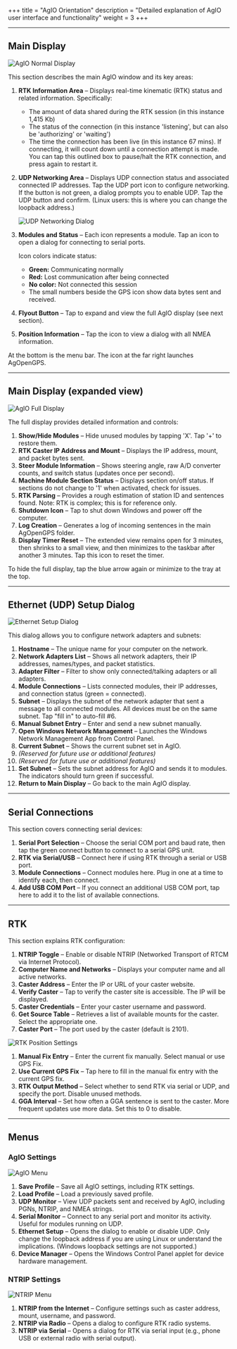 +++
title = "AgIO Orientation"
description = "Detailed explanation of AgIO user interface and functionality"
weight = 3
+++

---

## Main Display

![AgIO Normal Display](../img/agio.png)

This section describes the main AgIO window and its key areas:

1. **RTK Information Area** – Displays real-time kinematic (RTK) status and
   related information. Specifically:

   - The amount of data shared during the RTK session (in this instance 1,415
     Kb)
   - The status of the connection (in this instance 'listening', but can also be
     'authorizing' or 'waiting')
   - The time the connection has been live (in this instance 67 mins). If
     connecting, it will count down until a connection attempt is made. You can
     tap this outlined box to pause/halt the RTK connection, and press again to
     restart it.

2. **UDP Networking Area** – Displays UDP connection status and associated
   connected IP addresses. Tap the UDP port icon to configure networking. If the
   button is not green, a dialog prompts you to enable UDP. Tap the UDP button
   and confirm. (Linux users: this is where you can change the loopback
   address.)

   ![UDP Networking Dialog](../img/agio-ethernet.png)

3. **Modules and Status** – Each icon represents a module. Tap an icon to open a
   dialog for connecting to serial ports.

   Icon colors indicate status:

   - **Green:** Communicating normally
   - **Red:** Lost communication after being connected
   - **No color:** Not connected this session
   - The small numbers beside the GPS icon show data bytes sent and received.

4. **Flyout Button** – Tap to expand and view the full AgIO display (see next
   section).

5. **Position Information** – Tap the icon to view a dialog with all NMEA
   information.

At the bottom is the menu bar. The icon at the far right launches AgOpenGPS.

---

## Main Display (expanded view)

![AgIO Full Display](../img/agio-full.png)

The full display provides detailed information and controls:

1. **Show/Hide Modules** – Hide unused modules by tapping 'X'. Tap '+' to
   restore them.
2. **RTK Caster IP Address and Mount** – Displays the IP address, mount, and
   packet bytes sent.
3. **Steer Module Information** – Shows steering angle, raw A/D converter
   counts, and switch status (updates once per second).
4. **Machine Module Section Status** – Displays section on/off status. If
   sections do not change to '1' when activated, check for issues.
5. **RTK Parsing** – Provides a rough estimation of station ID and sentences
   found. Note: RTK is complex; this is for reference only.
6. **Shutdown Icon** – Tap to shut down Windows and power off the computer.
7. **Log Creation** – Generates a log of incoming sentences in the main
   AgOpenGPS folder.
8. **Display Timer Reset** – The extended view remains open for 3 minutes, then
   shrinks to a small view, and then minimizes to the taskbar after another 3
   minutes. Tap this icon to reset the timer.

To hide the full display, tap the blue arrow again or minimize to the tray at
the top.

---

## Ethernet (UDP) Setup Dialog

![Ethernet Setup Dialog](../img/agio-ethernet-setup.png)

This dialog allows you to configure network adapters and subnets:

1. **Hostname** – The unique name for your computer on the network.
2. **Network Adapters List** – Shows all network adapters, their IP addresses,
   names/types, and packet statistics.
3. **Adapter Filter** – Filter to show only connected/talking adapters or all
   adapters.
4. **Module Connections** – Lists connected modules, their IP addresses, and
   connection status (green = connected).
5. **Subnet** – Displays the subnet of the network adapter that sent a message
   to all connected modules. All devices must be on the same subnet. Tap "fill
   in" to auto-fill #6.
6. **Manual Subnet Entry** – Enter and send a new subnet manually.
7. **Open Windows Network Management** – Launches the Windows Network Management
   App from Control Panel.
8. **Current Subnet** – Shows the current subnet set in AgIO.
9. _(Reserved for future use or additional features)_
10. _(Reserved for future use or additional features)_
11. **Set Subnet** – Sets the subnet address for AgIO and sends it to modules.
    The indicators should turn green if successful.
12. **Return to Main Display** – Go back to the main AgIO display.

---

## Serial Connections

This section covers connecting serial devices:

1. **Serial Port Selection** – Choose the serial COM port and baud rate, then
   tap the green connect button to connect to a serial GPS unit.
2. **RTK via Serial/USB** – Connect here if using RTK through a serial or USB
   port.
3. **Module Connections** – Connect modules here. Plug in one at a time to
   identify each, then connect.
4. **Add USB COM Port** – If you connect an additional USB COM port, tap here to
   add it to the list of available connections.

---

## RTK

This section explains RTK configuration:

1. **NTRIP Toggle** – Enable or disable NTRIP (Networked Transport of RTCM via
   Internet Protocol).
2. **Computer Name and Networks** – Displays your computer name and all active
   networks.
3. **Caster Address** – Enter the IP or URL of your caster website.
4. **Verify Caster** – Tap to verify the caster site is accessible. The IP will
   be displayed.
5. **Caster Credentials** – Enter your caster username and password.
6. **Get Source Table** – Retrieves a list of available mounts for the caster.
   Select the appropriate one.
7. **Caster Port** – The port used by the caster (default is 2101).

![RTK Position Settings](../img/agio-rtk-position.png)

1. **Manual Fix Entry** – Enter the current fix manually. Select manual or use
   GPS Fix.
2. **Use Current GPS Fix** – Tap here to fill in the manual fix entry with the
   current GPS fix.
3. **RTK Output Method** – Select whether to send RTK via serial or UDP, and
   specify the port. Disable unused methods.
4. **GGA Interval** – Set how often a GGA sentence is sent to the caster. More
   frequent updates use more data. Set this to 0 to disable.

---

## Menus

### AgIO Settings

![AgIO Menu](../img/agio-menu.png)

1. **Save Profile** – Save all AgIO settings, including RTK settings.
2. **Load Profile** – Load a previously saved profile.
3. **UDP Monitor** – View UDP packets sent and received by AgIO, including PGNs,
   NTRIP, and NMEA strings.
4. **Serial Monitor** – Connect to any serial port and monitor its activity.
   Useful for modules running on UDP.
5. **Ethernet Setup** – Opens the dialog to enable or disable UDP. Only change
   the loopback address if you are using Linux or understand the implications.
   (Windows loopback settings are not supported.)
6. **Device Manager** – Opens the Windows Control Panel applet for device
   hardware management.

### NTRIP Settings

![NTRIP Menu](../img/agio-menu-ntrip.png)

1. **NTRIP from the Internet** – Configure settings such as caster address,
   mount, username, and password.
2. **NTRIP via Radio** – Opens a dialog to configure RTK radio systems.
3. **NTRIP via Serial** – Opens a dialog for RTK via serial input (e.g., phone
   USB or external radio with serial output).
